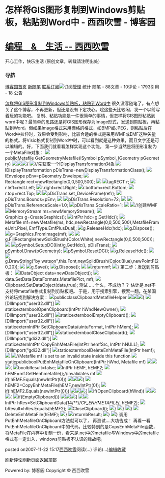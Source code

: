 
# 怎样将GIS图形复制到Windows剪贴板，粘贴到Word中 - 西西吹雪 - 博客园
# [编程　&　生活      --       西西吹雪](https://www.cnblogs.com/watsonyin/)
开心工作，快乐生活  (原创文章，转载请注明出处)

### 导航
[博客园](https://www.cnblogs.com/)[首页](https://www.cnblogs.com/watsonyin/)
[新随笔](https://i.cnblogs.com/EditPosts.aspx?opt=1)
[联系](https://msg.cnblogs.com/send/%E8%A5%BF%E8%A5%BF%E5%90%B9%E9%9B%AA)[订阅](https://www.cnblogs.com/watsonyin/rss)![订阅](//www.cnblogs.com/images/xml.gif)[管理](https://i.cnblogs.com/)
统计
随笔 -		88文章 -		10评论 -		1793引用 -		18
公告

[怎样将GIS图形复制到Windows剪贴板，粘贴到Word中](https://www.cnblogs.com/watsonyin/archive/2007/11/22/968651.html)
很久没写随笔了，有点想关了这个博客，不再更新，但还是没有下定决心。趁这些天比较闲，发一个以前写着玩的功能吧。
复制、粘贴功能是一件很简单的事情，但怎样将GIS图形粘贴到word中呢？最简单的思路还是将GIS图形保存为Image形式，发送到剪贴板，再粘贴到Word。但如果Image格式采用栅格的格式，如BMP或JPEG，则粘贴后在Word中拉伸时，效果会受到影响，比较合适的格式是采用WMF或EMF这种矢量的格式。将Visio格式复制到Word中时，可以看到就是这种效果，而且文字还是可以编辑的。好，下面我们就看看怎样实现这个功能。
第一步当然是将图形复制为一个MetaFile对象：
![](/Images/OutliningIndicators/None.gif)publicMetafile GetGeometryMetafile(ISymbol pSymbol, IGeometry pGeometry)
![](/Images/OutliningIndicators/ExpandedBlockStart.gif)![](/Images/OutliningIndicators/ContractedBlock.gif)![](https://www.cnblogs.com/Images/dot.gif){
![](/Images/OutliningIndicators/InBlock.gif)//先获取一个IDisplayTransformation对象
![](/Images/OutliningIndicators/InBlock.gif)IDisplayTransformation pDisTrans=newDisplayTransformationClass();
![](/Images/OutliningIndicators/InBlock.gif)IEnvelope pEnv=pGeometry.Envelope;
![](/Images/OutliningIndicators/InBlock.gif)Rectangle rect=newRectangle(0,0,500,500);
![](/Images/OutliningIndicators/InBlock.gif)
![](/Images/OutliningIndicators/InBlock.gif)tagRECT r;
![](/Images/OutliningIndicators/InBlock.gif)r.left=rect.Left;
![](/Images/OutliningIndicators/InBlock.gif)r.right=rect.Right;
![](/Images/OutliningIndicators/InBlock.gif)r.bottom=rect.Bottom;
![](/Images/OutliningIndicators/InBlock.gif)r.top=rect.Top;
![](/Images/OutliningIndicators/InBlock.gif)
![](/Images/OutliningIndicators/InBlock.gif)pDisTrans.set_DeviceFrame(refr);
![](/Images/OutliningIndicators/InBlock.gif)pDisTrans.Bounds=pEnv;
![](/Images/OutliningIndicators/InBlock.gif)
![](/Images/OutliningIndicators/InBlock.gif)pDisTrans.Resolution=72;
![](/Images/OutliningIndicators/InBlock.gif)
![](/Images/OutliningIndicators/InBlock.gif)pDisTrans.ReferenceScale=1.0;
![](/Images/OutliningIndicators/InBlock.gif)pDisTrans.ScaleRatio=1;
![](/Images/OutliningIndicators/InBlock.gif)
![](/Images/OutliningIndicators/InBlock.gif)//创建WMF
![](/Images/OutliningIndicators/InBlock.gif)MemoryStream ms=newMemoryStream();
![](/Images/OutliningIndicators/InBlock.gif)Graphics g=CreateGraphics();
![](/Images/OutliningIndicators/InBlock.gif)IntPtr hdc=g.GetHdc();
![](/Images/OutliningIndicators/InBlock.gif)Metafile mf=newMetafile(ms, hdc,newRectangle(0,0,500,500),MetafileFrameUnit.Pixel, EmfType.EmfPlusDual);
![](/Images/OutliningIndicators/InBlock.gif)g.ReleaseHdc(hdc);
![](/Images/OutliningIndicators/InBlock.gif)g.Dispose();
![](/Images/OutliningIndicators/InBlock.gif)g=Graphics.FromImage(mf);
![](/Images/OutliningIndicators/InBlock.gif)
![](/Images/OutliningIndicators/InBlock.gif)g.FillRectangle(newSolidBrush(Color.White),newRectangle(0,0,500,500));
![](/Images/OutliningIndicators/InBlock.gif)
![](/Images/OutliningIndicators/InBlock.gif)pSymbol.SetupDC((int)g.GetHdc(), pDisTrans);
![](/Images/OutliningIndicators/InBlock.gif)pSymbol.Draw(pGeometry);
![](/Images/OutliningIndicators/InBlock.gif)pSymbol.ResetDC();
![](/Images/OutliningIndicators/InBlock.gif)g.ReleaseHdc();
![](/Images/OutliningIndicators/InBlock.gif)
![](/Images/OutliningIndicators/InBlock.gif)g.DrawString("by watson",this.Font,newSolidBrush(Color.Blue),newPointF(20,20));
![](/Images/OutliningIndicators/InBlock.gif)
![](/Images/OutliningIndicators/InBlock.gif)g.Save();
![](/Images/OutliningIndicators/InBlock.gif)g.Dispose();
![](/Images/OutliningIndicators/InBlock.gif)
![](/Images/OutliningIndicators/InBlock.gif)returnmf;
![](/Images/OutliningIndicators/ExpandedBlockEnd.gif)}
第二步：发送到剪贴板：
![](/Images/OutliningIndicators/None.gif)IDataObject data=newDataObject();
![](/Images/OutliningIndicators/None.gif)data.SetData(DataFormats.MetafilePict, mf);
![](/Images/OutliningIndicators/None.gif)Clipboard.SetDataObject(data,true);
测试 .... 什么，不成功？？
估计是.net不支持将metafile格式复制到剪贴板吧。
于是，用于搜索引擎，搜索一翻，在某国外论坛找到解决方案：
![](/Images/OutliningIndicators/None.gif)publicclassClipboardMetafileHelper
![](/Images/OutliningIndicators/ExpandedBlockStart.gif)![](/Images/OutliningIndicators/ContractedBlock.gif)![](https://www.cnblogs.com/Images/dot.gif){
![](/Images/OutliningIndicators/InBlock.gif)[DllImport("user32.dll")]
![](/Images/OutliningIndicators/InBlock.gif)staticexternboolOpenClipboard(IntPtr hWndNewOwner);
![](/Images/OutliningIndicators/InBlock.gif)[DllImport("user32.dll")]
![](/Images/OutliningIndicators/InBlock.gif)staticexternboolEmptyClipboard();
![](/Images/OutliningIndicators/InBlock.gif)[DllImport("user32.dll")]
![](/Images/OutliningIndicators/InBlock.gif)staticexternIntPtr SetClipboardData(uintuFormat, IntPtr hMem);
![](/Images/OutliningIndicators/InBlock.gif)[DllImport("user32.dll")]
![](/Images/OutliningIndicators/InBlock.gif)staticexternboolCloseClipboard();
![](/Images/OutliningIndicators/InBlock.gif)[DllImport("gdi32.dll")]
![](/Images/OutliningIndicators/InBlock.gif)staticexternIntPtr CopyEnhMetaFile(IntPtr hemfSrc, IntPtr hNULL);
![](/Images/OutliningIndicators/InBlock.gif)[DllImport("gdi32.dll")]
![](/Images/OutliningIndicators/InBlock.gif)staticexternboolDeleteEnhMetaFile(IntPtr hemf);
![](/Images/OutliningIndicators/InBlock.gif)
![](/Images/OutliningIndicators/InBlock.gif)//Metafile mf is set to an invalid state inside this function
![](/Images/OutliningIndicators/InBlock.gif)staticpublicboolPutEnhMetafileOnClipboard(IntPtr hWnd, Metafile mf)
![](/Images/OutliningIndicators/ExpandedSubBlockStart.gif)![](/Images/OutliningIndicators/ContractedSubBlock.gif)![](https://www.cnblogs.com/Images/dot.gif){
![](/Images/OutliningIndicators/InBlock.gif)boolbResult=false;
![](/Images/OutliningIndicators/InBlock.gif)IntPtr hEMF, hEMF2;
![](/Images/OutliningIndicators/InBlock.gif)hEMF=mf.GetHenhmetafile();//invalidates mf
![](/Images/OutliningIndicators/InBlock.gif)if(!hEMF.Equals(newIntPtr(0)))
![](/Images/OutliningIndicators/ExpandedSubBlockStart.gif)![](/Images/OutliningIndicators/ContractedSubBlock.gif)![](https://www.cnblogs.com/Images/dot.gif){
![](/Images/OutliningIndicators/InBlock.gif)hEMF2=CopyEnhMetaFile(hEMF,newIntPtr(0));
![](/Images/OutliningIndicators/InBlock.gif)if(!hEMF2.Equals(newIntPtr(0)))
![](/Images/OutliningIndicators/ExpandedSubBlockStart.gif)![](/Images/OutliningIndicators/ContractedSubBlock.gif)![](https://www.cnblogs.com/Images/dot.gif){
![](/Images/OutliningIndicators/InBlock.gif)if(OpenClipboard(hWnd))
![](/Images/OutliningIndicators/ExpandedSubBlockStart.gif)![](/Images/OutliningIndicators/ContractedSubBlock.gif)![](https://www.cnblogs.com/Images/dot.gif){
![](/Images/OutliningIndicators/InBlock.gif)if(EmptyClipboard())
![](/Images/OutliningIndicators/ExpandedSubBlockStart.gif)![](/Images/OutliningIndicators/ContractedSubBlock.gif)![](https://www.cnblogs.com/Images/dot.gif){
![](/Images/OutliningIndicators/ExpandedSubBlockStart.gif)![](/Images/OutliningIndicators/ContractedSubBlock.gif)IntPtr hRes=SetClipboardData(14/**//*CF_ENHMETAFILE*/, hEMF2);
![](/Images/OutliningIndicators/InBlock.gif)bResult=hRes.Equals(hEMF2);
![](/Images/OutliningIndicators/InBlock.gif)CloseClipboard();
![](/Images/OutliningIndicators/ExpandedSubBlockEnd.gif)}
![](/Images/OutliningIndicators/ExpandedSubBlockEnd.gif)}
![](/Images/OutliningIndicators/ExpandedSubBlockEnd.gif)}
![](/Images/OutliningIndicators/InBlock.gif)DeleteEnhMetaFile(hEMF);
![](/Images/OutliningIndicators/ExpandedSubBlockEnd.gif)}
![](/Images/OutliningIndicators/InBlock.gif)returnbResult;
![](/Images/OutliningIndicators/ExpandedSubBlockEnd.gif)}
![](/Images/OutliningIndicators/ExpandedBlockEnd.gif)}
调用PutEnhMetafileOnClipboard方法就可以了，
再测试....大功告成！
再看一看PutEnhMetafileOnClipboard中的代码，比较特别的是CopyEnhMetaFile函数，将MetaFile在内存中复制一份，看来是.net中的metafile与Windows中的metafile格式有一定出入，windows剪贴板不认识的缘故吧。





posted on2007-11-22 15:17[西西吹雪](https://www.cnblogs.com/watsonyin/)阅读(...) 评论(...)[编辑](https://i.cnblogs.com/EditPosts.aspx?postid=968651)[收藏](#)


[刷新评论](javascript:void(0);)[刷新页面](#)[返回顶部](#top)






Powered by:
博客园
Copyright © 西西吹雪
